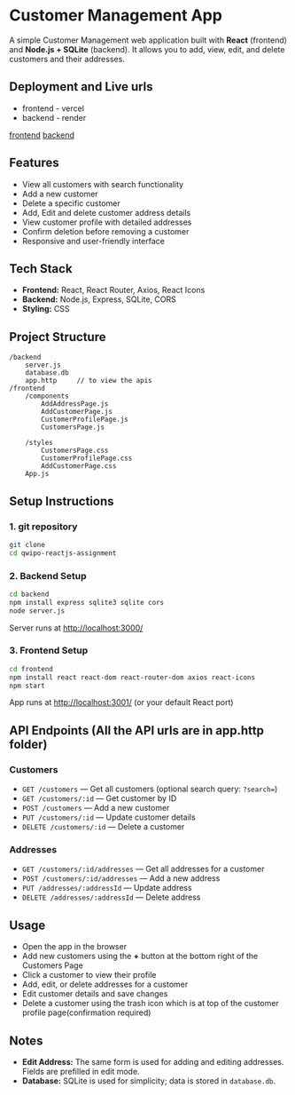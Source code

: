 # Customer Management App

A simple Customer Management web application built with **React** (frontend) and **Node.js + SQLite** (backend). It allows you to add, view, edit, and delete customers and their addresses.

## Deployment and Live urls

- frontend - vercel
- backend - render

[frontend]()
[backend]()

## Features

- View all customers with search functionality
- Add a new customer
- Delete a specific customer
- Add, Edit and delete customer address details
- View customer profile with detailed addresses
- Confirm deletion before removing a customer
- Responsive and user-friendly interface

## Tech Stack

- **Frontend:** React, React Router, Axios, React Icons
- **Backend:** Node.js, Express, SQLite, CORS
- **Styling:** CSS

## Project Structure

```
/backend
    server.js
    database.db
    app.http     // to view the apis
/frontend
    /components
        AddAddressPage.js
        AddCustomerPage.js
        CustomerProfilePage.js
        CustomersPage.js
        
    /styles
        CustomersPage.css
        CustomerProfilePage.css
        AddCustomerPage.css
    App.js

```

## Setup Instructions

### 1. git repository

```bash
git clone 
cd qwipo-reactjs-assignment
```

### 2. Backend Setup

```bash
cd backend
npm install express sqlite3 sqlite cors
node server.js
```
Server runs at [http://localhost:3000/](http://localhost:3000/)

### 3. Frontend Setup

```bash
cd frontend
npm install react react-dom react-router-dom axios react-icons
npm start
```
App runs at [http://localhost:3001/](http://localhost:3001/) (or your default React port)

## API Endpoints (All the API urls are in **app.http** folder)

### Customers

- `GET /customers` — Get all customers (optional search query: `?search=`)
- `GET /customers/:id` — Get customer by ID
- `POST /customers` — Add a new customer
- `PUT /customers/:id` — Update customer details
- `DELETE /customers/:id` — Delete a customer

### Addresses

- `GET /customers/:id/addresses` — Get all addresses for a customer
- `POST /customers/:id/addresses` — Add a new address
- `PUT /addresses/:addressId` — Update address
- `DELETE /addresses/:addressId` — Delete address

## Usage

- Open the app in the browser
- Add new customers using the **+** button at the bottom right of the Customers Page
- Click a customer to view their profile
- Add, edit, or delete addresses for a customer
- Edit customer details and save changes
- Delete a customer using the trash icon which is at top of the customer profile page(confirmation required)

## Notes

- **Edit Address:** The same form is used for adding and editing addresses. Fields are prefilled in edit mode.
- **Database:** SQLite is used for simplicity; data is stored in `database.db`.
